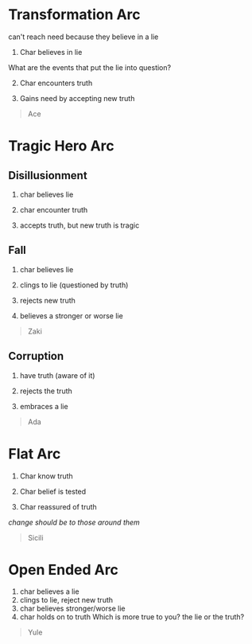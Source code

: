 # Transformation Arc

can't reach need because they believe in a lie

1. Char believes in lie

What are the events that put the lie into question?

2. Char encounters truth

3. Gains need by accepting new truth 

> Ace

# Tragic Hero Arc

## Disillusionment

1. char believes lie

2. char encounter truth

3. accepts truth, but new truth is tragic

> 

## Fall

1. char believes lie

2. clings to lie (questioned by truth)

3. rejects new truth

4. believes a stronger or worse lie

> Zaki

## Corruption

1. have truth (aware of it)

2. rejects the truth

3. embraces a lie

>  Ada

# Flat Arc

1. Char know truth

2. Char belief is tested

3. Char reassured of truth

*change should be to those around them*

> Sicili

# Open Ended Arc

1. char believes a lie
2. clings to lie, reject new truth
3. char believes stronger/worse lie
4. char holds on to truth
   Which is more true to you? the lie or the truth?

> Yule